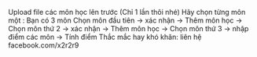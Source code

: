 Upload file các môn học lên trước (Chỉ 1 lần thôi nhé)
Hãy chọn từng môn một :  Bạn có 3 môn 
        Chọn môn đầu tiên -> xác nhận -> Thêm môn học -> Chọn môn thứ 2 -> xác nhận -> Thêm môn học -> Chọn môn thứ 3 -> nhập điểm các môn -> Tính điểm 
Thắc mắc hay khó khăn: liên hệ facebook.com/x2r2r9
